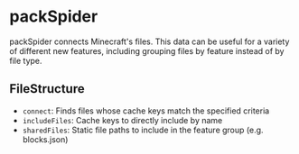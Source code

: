 # packSpider

packSpider connects Minecraft's files. This data can be useful for a variety of different new features, including grouping files by feature instead of by file type.

## FileStructure

-   `connect`: Finds files whose cache keys match the specified criteria
-   `includeFiles`: Cache keys to directly include by name
-   `sharedFiles`: Static file paths to include in the feature group (e.g. blocks.json)
